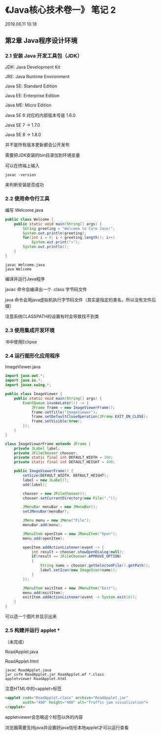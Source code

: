 

# 《Java核心技术卷一》 笔记 2

2019.06.11 10:18



## 第2章 Java程序设计环境

### 2.1 安装 Java 开发工具包（JDK）

JDK: Java Development Kit

JRE: Java Runtime Environment

Java SE: Standard Edition

Java EE: Enterprise Edition

Java ME: Micro Edition



Java SE 6 对应的内部版本号是 1.6.0

Java SE 7 -> 1.7.0

Java SE 8 -> 1.8.0



并不是所有版本更新都会公开发布



需要把JDK安装的bin目录加到环境变量

可以在终端上输入

```shell
javac -version
```

来判断安装是否成功



### 2.2 使用命令行工具

编写 Welcome.java

```java
public class Welcome {
    public static void main(String[] args) {
        String greeting = "Welcome to Core Java!";
        System.out.println(greeting);
        for(int i = 0; i < greeting.length(); i++)
            System.out.print("=");
        System.out.println();
    }
}
```



```shell
javac Welcome.java
java Welcome
```

编译并运行Java程序

javac 命令会编译出一个 .class 字节码文件

java 命令会用java虚拟机执行字节码文件（其实是指定的类名，所以没有文件后缀）



注意系统CLASSPATH的设置有时会导致找不到类



### 2.3 使用集成开发环境

书中使用Eclipse



### 2.4 运行图形化应用程序

ImageViewer.java

```java
import java.awt.*;
import java.io.*;
import javax.swing.*;

public class ImageViewer {
	public static void main(String[] args) {
		EventQueue.invokeLater(() -> {
			JFrame frame = new ImageViewerFrame();
			frame.setTitle("ImageViewer");
			frame.setDefaultCloseOperation(JFrame.EXIT_ON_CLOSE);
			frame.setVisible(true);
		});
	}
}

class ImageViewerFrame extends JFrame {
	private JLabel label;
	private JFileChooser chooser;
	private static final int DEFAULT_WIDTH = 300;
	private static final int DEFAULT_HEIGHT = 400;

	public ImageViewerFrame() {
		setSize(DEFAULT_WIDTH, DEFAULT_HEIGHT);
		label = new JLabel();
		add(label);

		chooser = new JFileChooser();
		chooser.setCurrentDirectory(new File("."));

		JMenuBar menuBar = new JMenuBar();
		setJMenuBar(menuBar);

		JMenu menu = new JMenu("File");
		menuBar.add(menu);

		JMenuItem openItem = new JMenuItem("Open");
		menu.add(openItem);

		openItem.addActionListener(event -> {
			int result = chooser.showOpenDialog(null);
			if(result == JFileChooser.APPROVE_OPTION)
			{
				String name = chooser.getSelectedFile().getPath();
				label.setIcon(new ImageIcon(name));
			}
		});

		JMenuItem exitItem = new JMenuItem("Exit");
		menu.add(exitItem);
		exitItem.addActionListener(event -> System.exit(0));
	}
}
```

可以选一个图片并显示出来



### 2.5 构建并运行 applet *

（未完成）

RoadApplet.java

RoadApplet.html



```shell
javac RoadApplet.java
jar cvfm RoadApplet.jar RoadApplet.mf *.class
appletviewer RoadApplet.html
```



注意HTML中的\<applet\>标签

```html
<applet code="RoadApplet.class" archive="RoadApplet.jar"
        width="400" height="400" alt="Traffic jam visualization">
</applet>
```

appletviewer会忽略这个标签以外的内容

浏览器需要支持java并设置好java信任本地applet才可以运行查看

